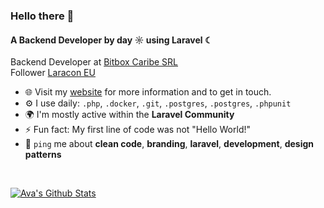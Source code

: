 ### Hello there 👋

#### A Backend Developer by day ☼ using  Laravel ☾

Backend Developer at [Bitbox Caribe SRL](https://www.bitboxonline.com)<br>
Follower [Laracon EU](https://laracon.eu)<br>

- 🌐 Visit my [website]() for more information and to get in touch.
- ⚙️ I use daily: `.php`, `.docker`, `.git`, `.postgres`, `.postgres`, `.phpunit`
- 🌍 I'm mostly active within the **Laravel Community**
- ⚡ Fun fact: My first line of code was not "Hello World!"
- 💬 `ping` me about **clean code**, **branding**, **laravel**, **development**, **design patterns**

<br>

[![Ava's Github Stats](https://github-readme-stats.vercel.app/api?username=raymonrodriguez)](https://github.com/anuraghazra/github-readme-stats)
